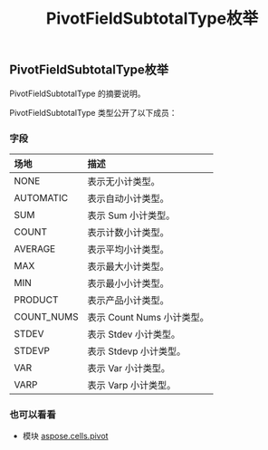 ﻿---
title: PivotFieldSubtotalType枚举
second_title: Aspose.Cells for Python via .NET API 参考文献
description:
type: docs
weight: 160
url: /zh/python-net/aspose.cells.pivot/pivotfieldsubtotaltype/
is_root: false
---
## PivotFieldSubtotalType枚举
PivotFieldSubtotalType 的摘要说明。



PivotFieldSubtotalType 类型公开了以下成员：

### 字段
|场地|描述|
| :- | :- |
| NONE |表示无小计类型。|
| AUTOMATIC |表示自动小计类型。|
| SUM |表示 Sum 小计类型。|
| COUNT |表示计数小计类型。|
| AVERAGE |表示平均小计类型。|
| MAX |表示最大小计类型。|
| MIN |表示最小小计类型。|
| PRODUCT |表示产品小计类型。|
| COUNT_NUMS |表示 Count Nums 小计类型。|
| STDEV |表示 Stdev 小计类型。|
| STDEVP |表示 Stdevp 小计类型。|
| VAR |表示 Var 小计类型。|
| VARP |表示 Varp 小计类型。|



### 也可以看看
* 模块 [aspose.cells.pivot](..)
